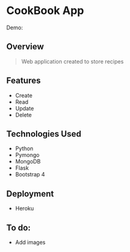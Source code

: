 
# CookBook App
Demo: 

## Overview

> Web application created to store recipes

## Features

* Create
* Read
* Update
* Delete

## Technologies Used

* Python
* Pymongo
* MongoDB
* Flask
* Bootstrap 4

## Deployment

* Heroku

## To do:
- Add images
